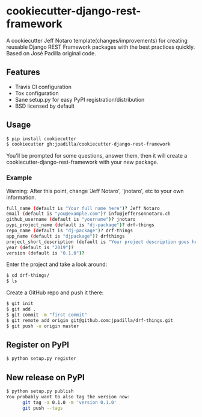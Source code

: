# cookiecutter-django-rest-framework

A cookiecutter Jeff Notaro template(changes/improvements) for creating reusable Django REST Framework packages with the best practices quickly.
Based on José Padilla original code.

## Features

- Travis CI configuration
- Tox configuration
- Sane setup.py for easy PyPI registration/distribution
- BSD licensed by default

## Usage

```bash
$ pip install cookiecutter
$ cookiecutter gh:jpadilla/cookiecutter-django-rest-framework
```

You'll be prompted for some questions, answer them, then it will create a cookiecutter-django-rest-framework with your new package.

### Example

Warning: After this point, change 'Jeff Notaro', 'jnotaro', etc to your own information.

```bash
full_name (default is "Your full name here")? Jeff Notaro
email (default is "you@example.com")? info@jeffersonnotaro.ch
github_username (default is "yourname")? jnotaro
pypi_project_name (default is "dj-package")? drf-things
repo_name (default is "dj-package")? drf-things
app_name (default is "djpackage")? drfthings
project_short_description (default is "Your project description goes here")?
year (default is "2019")?
version (default is "0.1.0")?
```

Enter the project and take a look around:

```bash
$ cd drf-things/
$ ls
```

Create a GitHub repo and push it there:

```bash
$ git init
$ git add .
$ git commit -m "first commit"
$ git remote add origin git@github.com:jpadilla/drf-things.git
$ git push -u origin master
```

## Register on PyPI

```bash
$ python setup.py register
```

## New release on PyPI

```bash
$ python setup.py publish
You probably want to also tag the version now:
      git tag -a 0.1.0 -m 'version 0.1.0'
      git push --tags
```
